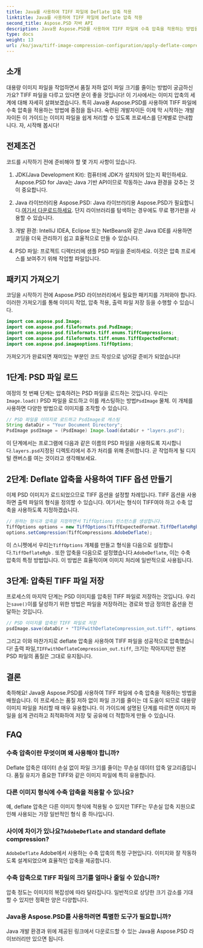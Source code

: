 ```yaml
---
title: Java를 사용하여 TIFF 파일에 Deflate 압축 적용
linktitle: Java를 사용하여 TIFF 파일에 Deflate 압축 적용
second_title: Aspose.PSD 자바 API
description: Java용 Aspose.PSD를 사용하여 TIFF 파일에 수축 압축을 적용하는 방법을 알아보세요. 품질 저하 없이 파일 크기를 효율적으로 줄이려면 단계별 가이드를 따르세요.
type: docs
weight: 13
url: /ko/java/tiff-image-compression-configuration/apply-deflate-compression-tiff-files/
---
```

## 소개

대용량 이미지 파일을 작업하면서 품질 저하 없이 파일 크기를 줄이는 방법이 궁금하신가요? TIFF 파일을 다루고 있다면 운이 좋을 것입니다! 이 기사에서는 이미지 압축의 세계에 대해 자세히 살펴보겠습니다. 특히 Java용 Aspose.PSD를 사용하여 TIFF 파일에 수축 압축을 적용하는 방법에 중점을 둡니다. 숙련된 개발자이든 이제 막 시작하는 개발자이든 이 가이드는 이미지 파일을 쉽게 처리할 수 있도록 프로세스를 단계별로 안내합니다. 자, 시작해 봅시다!

## 전제조건

코드를 시작하기 전에 준비해야 할 몇 가지 사항이 있습니다.

1. JDK(Java Development Kit): 컴퓨터에 JDK가 설치되어 있는지 확인하세요. Aspose.PSD for Java는 Java 기반 API이므로 작동하는 Java 환경을 갖추는 것이 중요합니다.
   
2.  Java 라이브러리용 Aspose.PSD: Java 라이브러리용 Aspose.PSD가 필요합니다.[여기서 다운로드하세요](https://releases.aspose.com/psd/java/). 단지 라이브러리를 탐색하는 경우에도 무료 평가판을 사용할 수 있습니다.

3. 개발 환경: IntelliJ IDEA, Eclipse 또는 NetBeans와 같은 Java IDE를 사용하면 코딩을 더욱 관리하기 쉽고 효율적으로 만들 수 있습니다.

4. PSD 파일: 프로젝트 디렉터리에 샘플 PSD 파일을 준비하세요. 이것은 압축 프로세스를 보여주기 위해 작업할 파일입니다.

## 패키지 가져오기

코딩을 시작하기 전에 Aspose.PSD 라이브러리에서 필요한 패키지를 가져와야 합니다. 이러한 가져오기를 통해 이미지 작업, 압축 적용, 출력 파일 저장 등을 수행할 수 있습니다.

```java
import com.aspose.psd.Image;
import com.aspose.psd.fileformats.psd.PsdImage;
import com.aspose.psd.fileformats.tiff.enums.TiffCompressions;
import com.aspose.psd.fileformats.tiff.enums.TiffExpectedFormat;
import com.aspose.psd.imageoptions.TiffOptions;
```

가져오기가 완료되면 재미있는 부분인 코드 작성으로 넘어갈 준비가 되었습니다!

## 1단계: PSD 파일 로드

 여정의 첫 번째 단계는 압축하려는 PSD 파일을 로드하는 것입니다. 우리는`Image.load()` PSD 파일을 로드하고 이를 캐스팅하는 방법`PsdImage` 물체. 이 개체를 사용하면 다양한 방법으로 이미지를 조작할 수 있습니다.

```java
// PSD 파일을 이미지로 로드하고 PsdImage로 캐스팅
String dataDir = "Your Document Directory";
PsdImage psdImage = (PsdImage) Image.load(dataDir + "layers.psd");
```

 이 단계에서는 프로그램에 다음과 같은 이름의 PSD 파일을 사용하도록 지시합니다.`layers.psd`지정된 디렉토리에서 추가 처리를 위해 준비합니다. 곧 작업하게 될 디지털 캔버스를 여는 것이라고 생각해보세요.

## 2단계: Deflate 압축을 사용하여 TIFF 옵션 만들기

이제 PSD 이미지가 로드되었으므로 TIFF 옵션을 설정할 차례입니다. TIFF 옵션을 사용하면 출력 파일의 형식을 정의할 수 있습니다. 여기서는 형식이 TIFF여야 하고 수축 압축을 사용하도록 지정하겠습니다.

```java
// 원하는 형식과 압축을 지정하면서 TiffOptions 인스턴스를 생성합니다.
TiffOptions options = new TiffOptions(TiffExpectedFormat.TiffDeflateRgb);
options.setCompression(TiffCompressions.AdobeDeflate);
```

 이 스니펫에서 우리는`TiffOptions` 개체를 만들고 형식을 다음으로 설정합니다.`TiffDeflateRgb` . 또한 압축을 다음으로 설정했습니다.`AdobeDeflate`, 이는 수축 압축의 특정 방법입니다. 이 방법은 효율적이며 이미지 처리에 일반적으로 사용됩니다.

## 3단계: 압축된 TIFF 파일 저장

 프로세스의 마지막 단계는 PSD 이미지를 압축된 TIFF 파일로 저장하는 것입니다. 우리는`save()`이를 달성하기 위한 방법은 파일을 저장하려는 경로와 방금 정의한 옵션을 전달하는 것입니다.

```java
// PSD 이미지를 압축된 TIFF 파일로 저장
psdImage.save(dataDir + "TIFFwithDeflateCompression_out.tiff", options);
```

 그리고 이와 마찬가지로 deflate 압축을 사용하여 TIFF 파일을 성공적으로 압축했습니다! 출력 파일,`TIFFwithDeflateCompression_out.tiff`, 크기는 작아지지만 원본 PSD 파일의 품질은 그대로 유지됩니다.

## 결론

축하해요! Java용 Aspose.PSD를 사용하여 TIFF 파일에 수축 압축을 적용하는 방법을 배웠습니다. 이 프로세스는 품질 저하 없이 파일 크기를 줄이는 데 도움이 되므로 대용량 이미지 파일을 처리할 때 매우 유용합니다. 이 가이드에 설명된 단계를 따르면 이미지 파일을 쉽게 관리하고 최적화하여 저장 및 공유에 더 적합하게 만들 수 있습니다.

## FAQ

### 수축 압축이란 무엇이며 왜 사용해야 합니까?
Deflate 압축은 데이터 손실 없이 파일 크기를 줄이는 무손실 데이터 압축 알고리즘입니다. 품질 유지가 중요한 TIFF와 같은 이미지 파일에 특히 유용합니다.

### 다른 이미지 형식에 수축 압축을 적용할 수 있나요?
예, deflate 압축은 다른 이미지 형식에 적용될 수 있지만 TIFF는 무손실 압축 지원으로 인해 사용되는 가장 일반적인 형식 중 하나입니다.

###  사이에 차이가 있나요?`AdobeDeflate` and standard deflate compression?
`AdobeDeflate` Adobe에서 사용하는 수축 압축의 특정 구현입니다. 이미지와 잘 작동하도록 설계되었으며 효율적인 압축을 제공합니다.

### 수축 압축으로 TIFF 파일의 크기를 얼마나 줄일 수 있습니까?
압축 정도는 이미지의 복잡성에 따라 달라집니다. 일반적으로 상당한 크기 감소를 기대할 수 있지만 정확한 양은 다양합니다.

### Java용 Aspose.PSD를 사용하려면 특별한 도구가 필요합니까?
Java 개발 환경과 위에 제공된 링크에서 다운로드할 수 있는 Java용 Aspose.PSD 라이브러리만 있으면 됩니다.